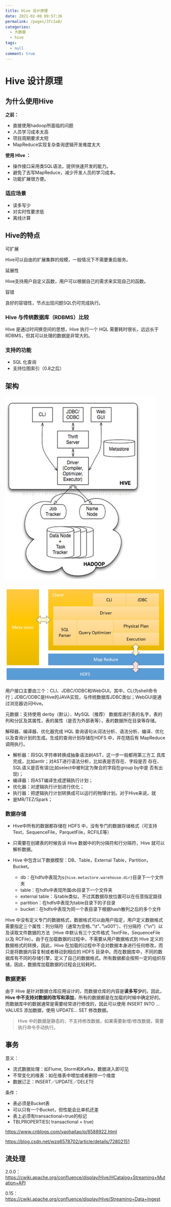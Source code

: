 ```yaml
---
title: Hive 设计原理
date: 2021-02-08 09:57:36
permalink: /pages/3fc1a8/
categories: 
  - 大数据
  - hive
tags: 
  - null
comment: true
---
```

# Hive 设计原理

## 为什么使用Hive

**之前：**

- 直接使用hadoop所面临的问题
- 人员学习成本太高
- 项目周期要求太短
- MapReduce实现复杂查询逻辑开发难度太大

**使用 HIve ：**

- 操作接口采用类SQL语法，提供快速开发的能力。
- 避免了去写MapReduce，减少开发人员的学习成本。
- 功能扩展很方便。

### 适应场景

- 读多写少
- 对实时性要求低
- 离线计算

## Hive的特点

可扩展

Hive可以自由的扩展集群的规模，一般情况下不需要重启服务。 

延展性

Hive支持用户自定义函数，用户可以根据自己的需求来实现自己的函数。 

容错

良好的容错性，节点出现问题SQL仍可完成执行。

### Hive 与传统数据库（RDBMS）比较

Hive 是通过时间换空间的思想，Hive 执行一个 HQL 需要耗时很长，远远长于 RDBMS，但其可以处理的数据是非常大的。

### 支持的功能

- SQL 化查询
- 支持位图索引（0.8之后）

## 架构

![image-20190423164801197](assets/image-20190423164801197.png)

![image-20190423170627819](assets/image-20190423170627819.png)

用户接口主要由三个：CLI、JDBC/ODBC和WebGUI。其中，CLI为shell命令行；JDBC/ODBC是Hive的JAVA实现，与传统数据库JDBC类似；WebGUI是通过浏览器访问Hive。

元数据：支持使用 derby（默认）、MySQL（推荐） 数据库进行表的名字，表的列和分区及其属性，表的属性（是否为外部表等），表的数据所在目录等存储。

解释器、编译器、优化器完成 HQL 查询语句从词法分析、语法分析、编译、优化以及查询计划的生成。生成的查询计划存储在HDFS 中，并在随后有 MapReduce 调用执行。

- 解析器：将SQL字符串转换成抽象语法树AST，这一步一般都用第三方工 具库完成，比如antlr；对AST进行语法分析，比如表是否存在、字段是否 存在、SQL语义是否有误(比如select中被判定为聚合的字段在group by中是 否有出现)；
- 编译器：将AST编译生成逻辑执行计划； 
- 优化器：对逻辑执行计划进行优化；
- 执行器：把逻辑执行计划转换成可以运行的物理计划。对于Hive来说，就
- 是MR/TEZ/Spark；

### 数据存储

- Hive中所有的数据都存储在 HDFS 中，没有专门的数据存储格式（可支持Text，SequenceFile，ParquetFile，RCFILE等）

- 只需要在创建表的时候告诉 Hive 数据中的列分隔符和行分隔符，Hive 就可以解析数据。

- Hive 中包含以下数据模型：DB、Table，External Table，Partition，Bucket。
  - db：在hdfs中表现为`${hive.metastore.warehouse.dir}`目录下一个文件夹
  - table：在hdfs中表现所属db目录下一个文件夹
  - external table：与table类似，不过其数据存放位置可以在任意指定路径
  - partition：在hdfs中表现为table目录下的子目录
  - bucket：在hdfs中表现为同一个表目录下根据hash散列之后的多个文件

Hive 中没有定义专门的数据格式，数据格式可以由用户指定，用户定义数据格式需要指定三个属性：列分隔符（通常为空格、”\t”、”\x001″）、行分隔符（”\n”）以及读取文件数据的方法（Hive 中默认有三个文件格式 TextFile，SequenceFile 以及 RCFile）。由于在加载数据的过程中，不需要从用户数据格式到 Hive 定义的数据格式的转换，因此，Hive 在加载的过程中不会对数据本身进行任何修改，而只是将数据内容复制或者移动到相应的 HDFS 目录中。而在数据库中，不同的数据库有不同的存储引擎，定义了自己的数据格式。所有数据都会按照一定的组织存储，因此，数据库加载数据的过程会比较耗时。

### 数据更新

由于 Hive 是针对数据仓库应用设计的，而数据仓库的内容是**读多写少**的。因此，**Hive 中不支持对数据的改写和添加**，所有的数据都是在加载的时候中确定好的。而数据库中的数据通常是需要经常进行修改的，因此可以使用 INSERT INTO ...  VALUES 添加数据，使用 UPDATE... SET 修改数据。

> Hive 中的数据是静态的，不支持修改数据，如果需要新增/修改数据，需要执行命令手动执行。

## 事务

意义：

- 流式数据处理：如Flume, Storm和Kafka，数据进入即可见 
- 不常变化的维表：如在维表中增加或者删除一个维度 
- 数据订正：INSERT／UPDATE／DELETE

条件：

- 表必须是Bucket表 
- 可以只有一个Bucket，但性能会比单机还差 
- 表上必须有transactional=true的标记 
- TBLPROPERTIES( transactional = true)

https://www.cnblogs.com/yaohaitao/p/6588922.html

https://blog.csdn.net/wzq6578702/article/details/72802151

## 流处理

2.0.0：https://cwiki.apache.org/confluence/display/Hive/HCatalog+Streaming+Mutation+API

0.15：https://cwiki.apache.org/confluence/display/Hive/Streaming+Data+Ingest